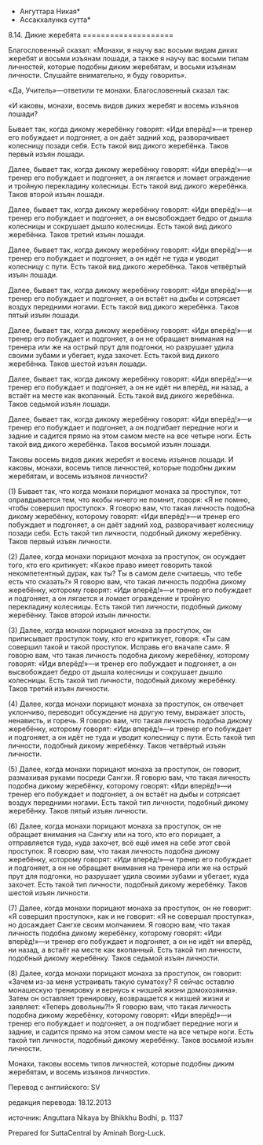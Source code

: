 * Ангуттара Никая*
* Ассакхалунка сутта*

8\.14\. Дикие жеребята
\=\=\=\=\=\=\=\=\=\=\=\=\=\=\=\=\=\=\=\=

Благословенный сказал: «Монахи, я научу вас восьми видам диких жеребят и восьми изъянам лошади, а также я научу вас восьми типам личностей, которые подобны диким жеребятам, и восьми изъянам личности\. Слушайте внимательно, я буду говорить»\.

«Да, Учитель»—ответили те монахи\. Благословенный сказал так:

«И каковы, монахи, восемь видов диких жеребят и восемь изъянов лошади?

Бывает так, когда дикому жеребёнку говорят: «Иди вперёд\!»—и тренер его побуждает и подгоняет, а он даёт задний ход, разворачивает колесницу позади себя\. Есть такой вид дикого жеребёнка\. Таков первый изъян лошади\.

Далее, бывает так, когда дикому жеребёнку говорят: «Иди вперёд\!»—и тренер его побуждает и подгоняет, а он лягается и ломает ограждение и тройную перекладину колесницы\. Есть такой вид дикого жеребёнка\. Таков второй изъян лошади\.

Далее, бывает так, когда дикому жеребёнку говорят: «Иди вперёд\!»—и тренер его побуждает и подгоняет, а он высвобождает бедро от дышла колесницы и сокрушает дышло колесницы\. Есть такой вид дикого жеребёнка\. Таков третий изъян лошади\.

Далее, бывает так, когда дикому жеребёнку говорят: «Иди вперёд\!»—и тренер его побуждает и подгоняет, а он идёт не туда и уводит колесницу с пути\. Есть такой вид дикого жеребёнка\. Таков четвёртый изъян лошади\.

Далее, бывает так, когда дикому жеребёнку говорят: «Иди вперёд\!»—и тренер его побуждает и подгоняет, а он встаёт на дыбы и сотрясает воздух передними ногами\. Есть такой вид дикого жеребёнка\. Таков пятый изъян лошади\.

Далее, бывает так, когда дикому жеребёнку говорят: «Иди вперёд\!»—и тренер его побуждает и подгоняет, а он не обращает внимания на тренера или же на острый прут для подгонки, но разрушает удила своими зубами и убегает, куда захочет\. Есть такой вид дикого жеребёнка\. Таков шестой изъян лошади\.

Далее, бывает так, когда дикому жеребёнку говорят: «Иди вперёд\!»—и тренер его побуждает и подгоняет, а он не идёт ни вперёд, ни назад, а встаёт на месте как вкопанный\. Есть такой вид дикого жеребёнка\. Таков седьмой изъян лошади\.

Далее, бывает так, когда дикому жеребёнку говорят: «Иди вперёд\!»—и тренер его побуждает и подгоняет, а он подгибает передние ноги и задние и садится прямо на этом самом месте на все четыре ноги\. Есть такой вид дикого жеребёнка\. Таков восьмой изъян лошади\.

Таковы восемь видов диких жеребят и восемь изъянов лошади\. И каковы, монахи, восемь типов личностей, которые подобны диким жеребятам, и восемь изъянов личности?

\(1\) Бывает так, что когда монахи порицают монаха за проступок, тот оправдывается тем, что якобы ничего не помнит, говоря: «Я не помню, чтобы совершил проступок»\. Я говорю вам, что такая личность подобна дикому жеребёнку, которому говорят: «Иди вперёд\!»—и тренер его побуждает и подгоняет, а он даёт задний ход, разворачивает колесницу позади себя\. Есть такой тип личности, подобный дикому жеребёнку\. Таков первый изъян личности\.

\(2\) Далее, когда монахи порицают монаха за проступок, он осуждает того, кто его критикует: «Какое право имеет говорить такой некомпетентный дурак, как ты? Ты в самом деле считаешь, что тебе есть что сказать?» Я говорю вам, что такая личность подобна дикому жеребёнку, которому говорят: «Иди вперёд\!»—и тренер его побуждает и подгоняет, а он лягается и ломает ограждение и тройную перекладину колесницы\. Есть такой тип личности, подобный дикому жеребёнку\. Таков второй изъян личности\.

\(3\) Далее, когда монахи порицают монаха за проступок, он приписывает проступок тому, кто его критикует, говоря: «Ты сам совершил такой и такой проступок\. Исправь его вначале сам»\. Я говорю вам, что такая личность подобна дикому жеребёнку, которому говорят: «Иди вперёд\!»—и тренер его побуждает и подгоняет, а он высвобождает бедро от дышла колесницы и сокрушает дышло колесницы\. Есть такой тип личности, подобный дикому жеребёнку\. Таков третий изъян личности\.

\(4\) Далее, когда монахи порицают монаха за проступок, он отвечает уклончиво, переводит обсуждение на другую тему, выражает злость, ненависть, и горечь\. Я говорю вам, что такая личность подобна дикому жеребёнку, которому говорят: «Иди вперёд\!»—и тренер его побуждает и подгоняет, а он идёт не туда и уводит колесницу с пути\. Есть такой тип личности, подобный дикому жеребёнку\. Таков четвёртый изъян личности\.

\(5\) Далее, когда монахи порицают монаха за проступок, он говорит, размахивая руками посреди Сангхи\. Я говорю вам, что такая личность подобна дикому жеребёнку, которому говорят: «Иди вперёд\!»—и тренер его побуждает и подгоняет, а он встаёт на дыбы и сотрясает воздух передними ногами\. Есть такой тип личности, подобный дикому жеребёнку\. Таков пятый изъян личности\.

\(6\) Далее, когда монахи порицают монаха за проступок, он не обращает внимания на Сангху или на того, кто его порицает, а отправляется туда, куда захочет, всё ещё имея на себе этот свой проступок\. Я говорю вам, что такая личность подобна дикому жеребёнку, которому говорят: «Иди вперёд\!»—и тренер его побуждает и подгоняет, а он не обращает внимания на тренера или же на острый прут для подгонки, но разрушает удила своими зубами и убегает, куда захочет\. Есть такой тип личности, подобный дикому жеребёнку\. Таков шестой изъян личности\.

\(7\) Далее, когда монахи порицают монаха за проступок, он не говорит: «Я совершил проступок», как и не говорит: «Я не совершал проступка», но досаждает Сангхе своим молчанием\. Я говорю вам, что такая личность подобна дикому жеребёнку, которому говорят: «Иди вперёд\!»—и тренер его побуждает и подгоняет, а он не идёт ни вперёд, ни назад, а встаёт на месте как вкопанный\. Есть такой тип личности, подобный дикому жеребёнку\. Таков седьмой изъян личности\.

\(8\) Далее, когда монахи порицают монаха за проступок, он говорит: «Зачем из\-за меня устраивать такую суматоху? Я сейчас оставлю монашескую тренировку и вернусь к низшей жизни домохозяина»\. Затем он оставляет тренировку, возвращается к низшей жизни и заявляет: «Теперь довольны?\!» Я говорю вам, что такая личность подобна дикому жеребёнку, которому говорят: «Иди вперёд\!»—и тренер его побуждает и подгоняет, а он подгибает передние ноги и задние, и садится прямо на этом самом месте на все четыре ноги\. Есть такой тип личности, подобный дикому жеребёнку\. Таков восьмой изъян личности\.

Монахи, таковы восемь типов личностей, которые подобны диким жеребятам, и восемь изъянов личности»\.

Перевод с английского: SV

редакция перевода: 18\.12\.2013

источник: Anguttara Nikaya by Bhikkhu Bodhi, p\. 1137

Prepared for SuttaCentral by Aminah Borg\-Luck\.